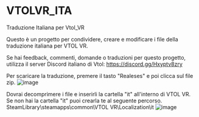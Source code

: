 # VTOLVR_ITA
Traduzione Italiana per Vtol_VR

Questo è un progetto per condividere, creare e modificare i file della traduzione italiana per VTOL VR.

Se hai feedback, commenti, domande o traduzioni per questo progetto, utilizza il server Discord italiano di Vtol: https://discord.gg/Hxyptv8zry

Per scaricare la traduzione, premere il tasto "Realeses" e poi clicca sul file zip.
![image](https://user-images.githubusercontent.com/74625274/206475630-b16b1fb5-1946-4050-9c04-4735246b548a.png)

Dovrai decomprimere i file e inserirli la cartella "it" all'interno di VTOL VR. Se non hai la cartella "it" puoi crearla te al seguente percorso.
SteamLibrary\steamapps\common\VTOL VR\Localization\it
![image](https://user-images.githubusercontent.com/74625274/206475970-c16ea549-00e9-421b-84ab-0318020ae293.png)

